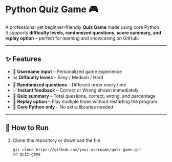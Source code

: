 # Python Quiz Game 🎮

A professional yet beginner-friendly **Quiz Game** made using core Python.  
It supports **difficulty levels, randomized questions, score summary, and replay option** – perfect for learning and showcasing on GitHub.  

---

## ✨ Features
- 🎯 **Username input** – Personalized game experience  
- 📊 **Difficulty levels** – Easy / Medium / Hard  
- 🔀 **Randomized questions** – Different order every time  
- ✅ **Instant feedback** – Correct or Wrong shown immediately  
- 📝 **Quiz summary** – Total questions, correct, wrong, and percentage  
- 🔁 **Replay option** – Play multiple times without restarting the program  
- 🐍 **Core Python only** – No extra libraries needed  

---

## 🚀 How to Run
1. Clone this repository or download the file  
   ```bash
   git clone https://github.com/your-username/quiz-game.git
   cd quiz-game
